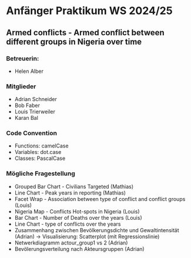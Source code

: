 # Anfänger Praktikum WS 2024/25

## Armed conflicts - Armed conflict between different groups in Nigeria over time

### Betreuerin:

-   Helen Alber

### Mitglieder

-   Adrian Schneider
-   Bob Faber
-   Louis Trierweiler
-   Karan Bal

### Code Convention

-   Functions: camelCase
-   Variables: dot.case
-   Classes: PascalCase

### Mögliche Fragestellung

-   Grouped Bar Chart - Civilians Targeted (Mathias)
-   Line Chart - Peak years in reporting (Mathias)
-   Facet Wrap - Association between type of conflict and conflict groups (Louis)
-   Nigeria Map - Conflicts Hot-spots in Nigeria (Louis)
-   Bar Chart - Number of Deaths over the years (Louis)
-   Line Chart - type of conflicts over the years
-   Zusammenhang zwischen Bevölkerungsdichte und Gewaltintensität (Adrian) → Visualisierung: Scatterplot (mit Regressionslinie)
-   Netwerkdiagramm actour_group1 vs 2 (Adrian)
-   Bevölerungsverteilung nach Akteursgruppen (Adrian)
